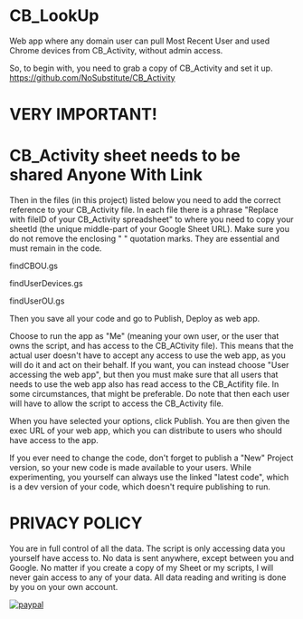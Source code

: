 # CB_LookUp
Web app where any domain user can pull Most Recent User and used Chrome devices from CB_Activity, without admin access.

So, to begin with, you need to grab a copy of CB_Activity and set it up.
https://github.com/NoSubstitute/CB_Activity

# VERY IMPORTANT!
# CB_Activity sheet needs to be shared Anyone With Link

Then in the files (in this project) listed below you need to add the correct reference to your CB_Activity file.
In each file there is a phrase "Replace with fileID of your CB_Activity spreadsheet" to where you need to copy your sheetId (the unique middle-part of your Google Sheet URL). Make sure you do not remove the enclosing " " quotation marks. They are essential and must remain in the code.

findCBOU.gs

findUserDevices.gs

findUserOU.gs

Then you save all your code and go to Publish, Deploy as web app.

Choose to run the app as "Me" (meaning your own user, or the user that owns the script, and has access to the CB_ACtivity file). This means that the actual user doesn't have to accept any access to use the web app, as you will do it and act on their behalf. If you want, you can instead choose "User accessing the web app", but then you must make sure that all users that needs to use the web app also has read access to the CB_Actifity file. In some circumstances, that might be preferable. Do note that then each user will have to allow the script to access the CB_Activity file.

When you have selected your options, click Publish. You are then given the exec URL of your web app, which you can distribute to users who should have access to the app.

If you ever need to change the code, don't forget to publish a "New" Project version, so your new code is made available to your users. While experimenting, you yourself can always use the linked "latest code", which is a dev version of your code, which doesn't require publishing to run.

# PRIVACY POLICY

You are in full control of all the data. The script is only accessing data you yourself have access to. No data is sent anywhere, except between you and Google. No matter if you create a copy of my Sheet or my scripts, I will never gain access to any of your data. All data reading and writing is done by you on your own account.

[![paypal](https://www.paypalobjects.com/en_US/i/btn/btn_donateCC_LG.gif)](https://www.paypal.me/NoSubstitute)
